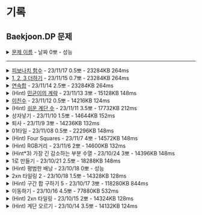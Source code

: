 # 기록
## Baekjoon.DP 문제

<details>
<summary><a href="">문제 이름</a> - 날짜 0뽀 - 성능</summary>
<div markdown="1">
<ul>
<li>- [문제 링크]() </li>
<li>- 공개한 1등 기록: </li>
<li>- 추정 시간 복잡도: </li>
<li>- 문제 핵심</li>
<li>- 해결 과정</li>
<li>- 다른 코드 감상 및 배울 점</li>
<li>- 궁금하다! 더 공부하고 싶다!</li>
<li>- 하고 싶은 말</li>
<li>- [노션 링크]() - 다른 코드 및 틀린 코드 확인</li>
</ul>
</div>
</details>

--------

<details>
<summary><a href="FibonacciFunction.java">피보나치 함수</a> - 23/11/17 0.5뽀 - 23284KB 264ms</summary>
<div markdown="1">
<ul>
<li><a href="https://www.acmicpc.net/problem/1003">문제 링크</a></li>
<li>공개한 1등 기록: 13976KB 116ms</li>
<li>문제 핵심<ul>
<li>재귀에서 특정 조건문에 걸리는 횟수 찾기</li>
</ul>
</li>
<li>해결 과정<ul>
<li>결국 이전에 사용한 수를 사용하기 때문에 2차원 배열 dp에 각 digit 저장</li>
</ul>
</li>
<li>다른 코드 감상 및 배울 점<ul>
<li>0, 1 수도 피보나치!</li>
<li>변수 세 개로 피보나치 구현</li>
</ul>
</li>
<li>궁금하다! 더 공부하고 싶다!<ul>
<li>피보나치 세계는 피보나치가 사는 건가..? </li>
</ul>
</li>
<li><a href="https://hannanana.notion.site/_1003-87159fac730e4f8ebde190f8deb20a4c?pvs=4">노션 링크</a> - 다른 코드 및 틀린 코드 확인</li>
</ul>
</div>
</details>

<details>
<summary><a href="OneTwoThreeMore.java">1, 2, 3 더하기</a> - 23/11/15 0.7뽀 - 23284KB 264ms</summary>
<div markdown="1">
<ul>
<li><a href="https://www.acmicpc.net/problem/9095">문제 링크</a></li>
<li>공개한 1등 기록: 14000KB 116ms</li>
<li>문제 핵심<ul>
<li>1, 2, 3 숫자를 이용하기에 N이 늘어나며 생기는 규칙을 발견할 수 있는가.</li>
</ul>
</li>
<li>해결 과정<ul>
<li>냅다 5까지 경우의 수 적으면서 이전 배열을 어떻게 이용할 수 있을까.</li>
<li>(i-1)번째 +1, (i-2)번째 +2, (i-3)번째 +3 진행 시 빠짐없이 1, 2, 3 이용한 모든 조합 완성<ul>
<li>이 경우, 3번째까지는 i-3 이용하기 어려워서 어느 순간이든 넣어주기 위해 N+2 크기의 배열 생성 (dp[0]은 0이 맞다고 판단)</li>
<li>1, 2, 3 더하기 3을 먼저 봤는데, 처음에 규칙이 잘 찾아지지 않았음.. → 깨끗한 새 종이에 이전 것에서 늘어나는 걸 1:1 매핑하면서 찾아냄!</li>
</ul>
</li>
</ul>
</li>
<li>다른 코드 감상 및 배울 점<ul>
<li>n과 같아질 때까지 dfs 진행</li>
<li>dfs지만, dp로 구한 것보다 빠를 수 있다..!</li>
<li>트리로 뻗어나가는 dfs 재귀로 풀어 보기, 이때 내가 원하는 대로 정확히 동작하는지 확인까지! </li>
</ul>
</li>
<li>궁금하다! 더 공부하고 싶다!<ul>
<li>dfs가 dp보다 빠르기도 한가?</li>
<li>경우의 수가 적으면 하드 코딩을 하는 게 더 나을 수도 있는 걸까?</li>
</ul>
</li>
<li>하고 싶은 말<ul>
<li>1,2,3 더하기 3 불과 얼마 전만 해도 풀지 못했는데! 역시 한눈에 보이는 종이에 풀어야 하는 건가? 아침에 지금 정신이 맑은가? 아주 뿌듯^_^! 진짜..0.5뽀모 만에 발견하고, 후다닥 짜서 해결.. 왕뿌듯…~!~!</li>
</ul>
</li>
<li><a href="https://hannanana.notion.site/1-2-3-_9095-a102a0a105dc4453a61b612213b57d9b?pvs=4">노션 링크</a> - 다른 코드 및 틀린 코드 확인</li>
</ul>
</div>
</details>



<details>
<summary><a href="ContinuousSum.java">연속합</a> - 23/11/14 2.5뽀 - 23284KB 264ms</summary>
<div markdown="1">
</div>
<ul>
<li>공개한 1등 기록: 14908KB 152ms</li>
<li>문제 핵심<ul>
<li>연속된 숫자의 가장 큰 합 구하기 -&gt; 입력 받으며 sum, max 바로 구하기 -&gt; sum을 초기화하는 적절한 지점 찾기 -&gt; sum &lt; 0인 경우 0으로 초기화</li>
</ul>
</li>
<li>어려웠던 부분 해결<ul>
<li>음수가 허용되기 때문에, max 초기값은 min_value로 설정해야 함.</li>
<li>배열 0부터 끝까지 쭉 돌면서 max 찾음. -&gt; 시간 초과</li>
<li>left, right ptr 이용<ul>
<li>right idx를 늘려가며 sum 구하고 max와 비교해 max 업데이트</li>
<li>이때 sum &lt; 0 되면 left=right+1, right=+2, sum = left</li>
</ul>
</li>
<li>풀다 보니 ptr 구현 X -&gt; 입력 받으면서 바로 cur 값을 sum에 더하며 0 미만, max 비교<ul>
<li>sum=cur 시 음수 이후 양수부터 더하기 불가</li>
<li>sum=0으로 초기화 후 max를 바로 비교해서 -1이 max으로 들어가지 않음.</li>
</ul>
</li>
</ul>
</li>
<li>순위 코드 분석 후 배운 점<ul>
<li>dp, sum&lt;0인 경우 그 다음에서 거르는 방식 → 이전 수까지의 합에 현재 숫자를 더한 값과 현재 숫자를 비교해 큰 값을 취하기</li>
<li>read를 받아 변수에 저장하며 동시에 파라미터로 활용하기</li>
<li>max 대신 sumList를 sort해서 마지막 idx 출력</li>
</ul>
</li>
<li>보충이 필요한 지식<ul>
<li>코드 로직은 크게 다르지 않은데, 시간과 메모리 차이는 어디서 나는 걸까? read를 직접 구현한 게 둘 다에 영향을 미치는 건가?</li>
<li>max 를 직접 구현하는 게 Math.max를 쓰는 것보다 나은 건가? 아니면 등호의 차이가 큰 건가?<ul>
<li>구현: return a &gt; b ? a : b; / max return a ≥ b ? a : b;</li>
</ul>
</li>
</ul>
</li>
<li>하고 싶은 말<ul>
<li>생각보다 금세 풀어서 왕뿌듯..!!!! 그동안 dp 풀며…. 그래도 쪼끔은 성장했나보다!!!!!! 짱이다…!!!!!!! 문제 풀이도 조금 생각하니 떠올릴 수 있었고, 조건도 조금 미숙했지만, 반례 찾으면서 어떤 게 문제인지 확인 후 고쳤다,,,~!~!~!~!</li>
<li>역시 다양한 상황을 가정할 수 있도록 좀 더 연마해 보기!</li>
</ul>
</li>
<li><a href="https://hannanana.notion.site/_1912-35d6e87e139647f2a53eb3c55f36492c?pvs=4">노션 링크</a></li>
</ul>
</details>

<details>
<summary>(Hint) <a href="MinkyunsRuse.java">민균이의 계략</a> - 23/11/13 3뽀 - 15128KB 148ms</summary>
<div markdown="1">
<ul>
<li>공개한 1등 기록: 14252KB 128ms</li>
<li>문제 핵심<ul>
<li>상자 넣기와 동일, LIS<ul>
<li>이전 숫자와 현재 숫자를 비교하고, 이전 digit dp의 최댓값에 +1 </li>
<li>이전에 조건문에서 최댓값 비교해 주는 방식 이용</li>
</ul>
</li>
</ul>
</li>
<li>어려웠던 부분 해결<ul>
<li>조건문 비교 후 업데이트하는 값이 dp[i]여야 dp[i]에 최댓값이 입력됨 -&gt; 조건문 안에서 dp[i]가 아닌 temp로 업데이트 후 모든 for문을 돈 후 temp를 넣어주면, 당연히 마지막 조건을 통과했던 그 temp가 들어가서 이전 최댓값 dp[j]로 업데이트되는 걸 보장하지 못함.</li>
<li>max에서 N 범위 설정</li>
</ul>
</li>
<li>순위 코드 분석 후 배운 점<ul>
<li>String[] temp = br.readLine().split(&quot; &quot;)로 입력 받기</li>
<li>high idx 반환하는 binSearch, ptr 구현해 구하기</li>
<li>for j=i 시작, 뒤랑 비교하며. dp[i] == dp[j], 뒤가 더 큰 경우, dp[j]++</li>
</ul>
</li>
<li>보충이 필요한 지식<ul>
<li>dp[i] == dp[j] 이 조건이 필요한 이유</li>
<li>Arrays.binarySearch(a, t)이 어떤 걸 반환하는지 확인하고, 이용해 보기</li>
<li><a href="https://shoark7.github.io/programming/algorithm/3-LIS-algorithms">LIS의 길이를 구하는 3가지 알고리즘</a> → 이진  탐색으로 푸는 법 공부하기!</li>
</ul>
</li>
<li>하고 싶은 말<ul>
<li>처음 dp의 최댓값이 아니었다는 걸 찾지 못해... 답 통과 후 지금 보니 오류가 보인다 허허...</li>
<li>… 이진탐색으로 푸는 것도 배우고, 이렇게 푸는 것도 좀 더 익힐 필요성은 있는 듯.</li>
<li>max도 그 안에서 효율적으로 구하는 걸 배우자.  </li>
</ul>
</li>
<li><a href="https://hannanana.notion.site/_11568-4ea7cfdd7d194ad29eff9e0ae96dabad?pvs=4">노션 링크</a></li>
</ul>
</div>
</details>



<details>
<summary><a href="PinaryNumber.java">이친수</a> - 23/11/12 0.5뽀 - 14216KB 124ms</summary>
<div markdown="1">
<ul>
<li>공개한 1등 기록: 14124KB 120ms</li>
<li>문제 핵심<ul>
<li>이전 digit에서 가능한 0, 1 개수에 따라 좌우됨<ul>
<li>0인 경우 1, 0 둘 다 사용 가능</li>
<li>1인 경우 이후엔 0만 올 수 있음.</li>
</ul>
</li>
</ul>
</li>
<li>어려웠던 부분 해결<ul>
<li>long 판별이 어렵다... 어떻게 long인 걸 딱 알지? -&gt; 우선 바로 90 찍어보고 범위 벗어난 것  확인 후 수정</li>
</ul>
</li>
<li>순위 코드 분석 후 배운 점<ul>
<li>피보나치….. 01타일과 동일한.. 문제...</li>
<li>D[i]=(D[i-1]-count)*2+count; </li>
<li>t, o. l 변수 세 개로 해결</li>
<li><a href="https://m.blog.naver.com/occidere/220788046159">피보나치 블로그 설명</a></li>
</ul>
</li>
<li>보충이 필요한 지식<ul>
<li>static 변수, 메서드를 사용하는 것과 main 내에서 하는 . 게차이가 나나?</li>
<li>call by value</li>
<li><a href="https://www.acmicpc.net/board/view/905">변수의 지역변수와 전역변수의 시간차이에 대해서..</a> - 캐시 힛 등</li>
</ul>
</li>
<li>하고 싶은 말<ul>
<li>바로 피보나치인 걸 인식하지 못해서 자료형이 어려웠지만, 그래도 바로 적절하게 출력해 보고 알아챌 정도로는 성장한 거 같아서 기쁘다^_^~!</li>
</ul>
</li>
<li><a href="https://hannanana.notion.site/_2193-d85de49c27c5487a852b65dae2eb3f9a?pvs=4">노션 링크</a></li>
</ul>
</div>
</details>

<details>
<summary>(Hint) <a href="TheEasyNumberOfStairs.java">쉬운 계단 수</a> - 23/11/11 3.5뽀 - 17732KB 212ms</summary>
<div markdown="1">
<ul>
<li>공개한 1등 기록: 14148KB 120ms</li>
<li>문제 핵심<ul>
<li>이전 수에서 가지치기를 어떻게 해서 현재 수로 넘어오는지 구하고, 전체 수 더해주기.</li>
</ul>
</li>
<li>어려웠던 부분 해결<ul>
<li>두 번째까지만 세어 보고, 0, 9인 경우에 대해 납작하게 (dp[i - 1] * 2 - 1) 이렇게만 생각함. -&gt; <a href="https://cotak.tistory.com/12">블로그 참고</a></li>
<li>arr 정답 배열에 담을 때 += 사용해 자료형 범위 넘어가며 틀림.</li>
<li>블로그에서 이전 수에서 현재 수로 넘어올 때 선 그은 걸 보고 관계를 이렇게 맺어서 해당 수를 모두 더하면 되는 구나! -&gt; 0~9까지 하드 코딩<ul>
<li>0에서 가지치기가 되는 건지 헷갈려서 한 번 더 틀리고, 맨 처음만 안 되는 걸 다시 확인함.</li>
</ul>
</li>
</ul>
</li>
<li>순위 코드 분석 후 배운 점<ul>
<li>for 내에서 if로 0,9 거르고, 마지막 dp만 sum 구해서 출력</li>
<li>Arrays.toString 사용해서 print하면 배열 내 요소 출력</li>
<li>0일때, 9일때를 나눠서 for문 내 if 두 개로 각 j-1, j+1인 경우를 한 번에 처리 가능</li>
<li>for(j = 0; j++ &lt; 10;) 사용</li>
<li>N+2하는 것처럼 앞 뒤에 공간 주고, 처음부터 끝까지 같은 점화식 사용</li>
<li>dp 전체 배열 X, 이전과 이후 저장하는 배열만 생성해 사용</li>
</ul>
</li>
<li>보충이 필요한 지식<ul>
<li>mod 계산에 대해 추후 공부해 보기</li>
<li>int, long 최대 허용치 외우기…</li>
<li>topdwon, bottomup 구현</li>
<li>dp 내의 배열 숫자가 커질수록 내가 생각한 양상이 아니었음… 잘 생각해 보기.</li>
</ul>
</li>
<li>하고 싶은 말<ul>
<li>11/4에 못 풀고, 오늘 도전, 힌트를 보고 풀어냈다.</li>
<li>좀 이해 못한 것도 있지만, 그래도 오랜만에 다른 사람 코드에서 재밌는 부분을 찾았다 ㅎㅅㅎ~!</li>
<li>블로그 글처럼.. 생각하는 게 dp 핵심같은 기분!</li>
</ul>
</li>
<li><a href="https://hannanana.notion.site/_10844-c3b16416d8b245c095040120c0dad41b?pvs=4">노션 링크</a></li>
</ul>
</div>
</details>

<details>
<summary>상자넣기 - 23/11/10 1.5뽀 - 14644KB 152ms</summary>
<div markdown="1">
<ul>
<li>공개한 1등 기록: 14256KB 124ms</li>
<li>문제 핵심<ul>
<li>현재 순서보다 앞선 순서에서 작은 수를 찾고, 그 수에 저장된 (그 수보다 작은 수의 개수의 최댓값)이 가장 큰 수 +1</li>
</ul>
</li>
<li>어려웠던 부분 해결<ul>
<li>dp에 넣을 (가장 큰 dp 값 가진) 작은 수를 찾기 -&gt;  0~i까지 for를 돌리며 이전 값과 비교</li>
</ul>
</li>
<li>순위 코드 분석 후 배운 점<ul>
<li>이진 탐색 사용해 dp 배열에서 유의미한 가장 긴 부분 수열 길이 구하기</li>
<li>D[j]&gt;=D[i] &amp;&amp; S[i]&gt;S[j] 로 하면 이전 dp[j]에서 가장 큰 값에 +1하게 됨.</li>
</ul>
</li>
<li>보충이 필요한 지식<ul>
<li>LIS, <a href="https://bedamino.tistory.com/26">블로그 이진 탐색 사용 설명</a><ul>
<li>이진 탐색에서 어떤 걸 구하고자 하는 건지 확인<ul>
<li>low는 next와 같거나 가장 가까운 작은 수? high는 ?</li>
</ul>
</li>
</ul>
</li>
</ul>
</li>
<li>~칭찬~<ul>
<li>그래도.. ㅎㅅㅎ 가장 긴 감소하는 수열…. 열심히 떠올려서 풀었다 뿌듯.</li>
</ul>
</li>
</ul>
</div>
</details>


<details>
<summary>퇴사 - 23/11/9 3뽀 - 14236KB 132ms</summary>
<div markdown="1">
<ul>
<li>공개한 1등 기록: 14184KB 120ms</li>
<li>문제 핵심<ul>
<li>시간을 idx로 후에 완료될 일 값과 비교하기</li>
</ul>
</li>
<li>어려웠던 부분 해결<ul>
<li>dp[i][j]: <ul>
<li>i: 시간의 흐름, </li>
<li>j: 수락한 일을 해당 일까지 완료했을 때의 받을 돈 <ul>
<li>1&lt;=j&lt;=5: 일을 수행 완료하기까지의 일수, </li>
<li>j=0: 해당일까지 받을 돈의 최댓값</li>
</ul>
</li>
</ul>
</li>
<li>입력: 각 1~5일차 뒤의 dp 배열의 해당하는 j번째에 저장</li>
<li>dp[i][0]: n일 전의 0번째 + i(당일)의 n번째 중 (총 5일 비교) 가장 금액이 큰 값을 i(당일) 0에 저장</li>
<li>idx error -&gt; -5까지 있어서 배열 크기 +5</li>
</ul>
</li>
<li>순위 코드 분석 후 배운 점<ul>
<li>... 거의 이해를 못함 .....</li>
</ul>
</li>
<li>보충이 필요한 지식<ul>
<li>Max 값을 여러 개 비교할 수 있는 방법</li>
</ul>
</li>
<li>하고 싶은 말<ul>
<li>와.. 큰일났다.. 진짜로 모르겠다........ 뭐지..? 다들 점화식을 어떻게 다 저렇게 세운 거지?</li>
</ul>
</li>
</ul>
</div>
</details>


<details>
<summary>01타일 - 23/11/08 0.5뽀 - 22296KB 148ms</summary>
<div markdown="1">
<ul>
<li>공개한 1등 기록: 14196KB 128ms</li>
<li>문제 핵심<ul>
<li>피보나치 수열</li>
</ul>
</li>
<li>어려웠던 부분 해결<ul>
<li>for 문의 종료 조건 수 +1로 배열 크기 설정해야 idx error X</li>
</ul>
</li>
<li>순위 코드 분석 후 배운 점<ul>
<li>저장하지 않고, a, b, result 변수만 업데이트, 1,2인 경우 따로 처리 필요.</li>
</ul>
</li>
<li>보충이 필요한 지식<ul>
<li>이게 어떻게 가능하지?<ul>
<li>짝수: dpn = (n / 2) <em> ((n / 2) + 2 </em> (n / 2 - 1)) % MOD; </li>
<li>홀수: dpn = (((n + 1) / 2) <em> ((n + 1) / 2) % MOD + ((n - 1) / 2) </em> ((n - 1) / 2) % MOD) % MOD; </li>
</ul>
</li>
</ul>
</li>
<li>하고 싶은 말<ul>
<li>풀었던 문제랑 비슷한 유형 나오니까 슥삭..! 이래서….. 문제를 많이 풀어보는구나! 요즘 의기소침했는데, 뭔가….. 좀 자신감이 생기는 기분? ㅋㅋㅋ</li>
</ul>
</li>
</ul>
</div>
</details>


<details>
<summary>(Hint) Four Squares - 23/11/7 4뽀 - 14572KB 148ms</summary>
<div markdown="1">
<ul>
<li>공개한 1등 기록: 14272KB 132ms</li>
<li>문제 핵심<ul>
<li>제곱수인 경우 dp[i - j * j]이 dp[0]으로 출력돼 dp[i]=1이 됨.</li>
<li>j가 1부터 j*j&lt;=i(i와 같아지는 제곱수)까지 돎 =&gt; 이전 수까지 dp에 저장되어 있어서 저장된 배열로 이용 가능 <ul>
<li>0부터 j * j &lt; i까지로 하면 j=0일 때 dp[i]에 저장된 수가 0이라 계속 0만 출력됨.</li>
</ul>
</li>
<li>나머지수(=해당 수 - 제곱수)를 구하는 최소 수는 이미 dp에 있어서 어떤 제곱수를 뺀 나머지 수를 이용하는 게 더 최소를 보장하는지를 j for문에서 비교</li>
</ul>
</li>
<li>어려웠던 부분 해결<ul>
<li>dp 이해 -&gt; print로 확인</li>
</ul>
</li>
<li>순위 코드 분석 후 배운 점<ul>
<li>재귀로 dp 풀기</li>
<li>각 for에서 1,2,3,4 return</li>
</ul>
</li>
<li>보충이 필요한 지식<ul>
<li>예시에서 만족하는 제곱수를 뽑은 것처럼 만족하는 제곱수를 전부 출력하려면 어떤 조건을 추가하면 가능하지?</li>
</ul>
</li>
<li>하고 싶은 말<ul>
<li>dp를 더 열심히 풀자..!</li>
</ul>
</li>
</ul>
</div>
</details>

<details>
<summary>(Hint) RGB거리 - 23/11/6 2뽀 - 14600KB 132ms</summary>
<div markdown="1">
<ul>
<li>공개한 1등 기록: 14140KB 120ms</li>
<li>문제 핵심<ul>
<li>이전 조건에 따른 최솟값 구하기</li>
<li>각 r,g,b 각각에서 시작해 겹치지 않게 min으로 dp 진행</li>
</ul>
</li>
<li>어려웠던 부분 해결<ul>
<li>백트래킹으로 시도했으나 풀리지 않아 dp 힌트 및 코드 확인..</li>
</ul>
</li>
<li>순위 코드 분석 후 배운 점<ul>
<li>입력 받을 때부터 dp 가능!</li>
<li>red, green, blue 상수로 이용</li>
<li>나머지 이용해 행 별로 메모이 제이션 이용 / 두 행으로 비교</li>
<li>stream으로 min 출력</li>
</ul>
</li>
<li>보충이 필요한 지식<ul>
<li>dp 공부</li>
<li>메모이제이션 적절하게 활용하는 법</li>
<li>백트래킹으로 푼다면?</li>
</ul>
</li>
<li>하고 싶은 말<ul>
<li>...... dp를 더 공부하자.</li>
</ul>
</li>
</ul>
</div>
</details>


<details>
<summary>(Hint*3) 가장 긴 감소하는 부분 수열 - 23/10/24 3뽀 - 14396KB 148ms </summary>
<div markdown="1">
<ul>
<li>공개한 1등 기록: 14108KB 124ms</li>
<li>문제 핵심<ul>
<li><a href="https://velog.io/@kmh9250/%EB%B0%B1%EC%A4%8011722-%EA%B0%80%EC%9E%A5-%EA%B8%B4-%EA%B0%90%EC%86%8C%ED%95%98%EB%8A%94-%EB%B6%80%EB%B6%84-%EC%88%98%EC%97%B4">블로그 참고</a></li>
<li>if 세 번째 수인 경우 앞선 두 번째까지의 수 중 큰 수가 존재하고, 해당 digit의 dp+1이 현재 digit의 현재 dp보다 크면 then<ul>
<li>현재 digit의 현재 dp에 해당 digit dp +1<pre><code>dp<span class="hljs-string">[i]</span> = dp<span class="hljs-string">[j]</span> + <span class="hljs-number">1</span>;
</code></pre></li>
</ul>
</li>
<li>i번째마다 현재 개수와 dp[i]의 개수 중 더 큰 값 구해서 cnt 저장</li>
</ul>
</li>
<li><p>어려웠던 부분 해결</p>
<ul>
<li>유니크한 수 구해서 수열로 만들기 set 사용 -&gt; 예제에서 dp 1 1 2 2 2 3 출력까지 도출</li>
<li>조건식 어려워서 hint 확인 -&gt; 이전 수 전체와의 비교, 그 중 저장된 dp 값이 높은 수+1</li>
</ul>
</li>
<li><p>순위 코드 분석 후 배운 점</p>
<ul>
<li>이분 탐색으로도.. 풀 수 있다...</li>
</ul>
</li>
<li><p>보충이 필요한 지식</p>
<ul>
<li>이분 탐색으로 푸는 법..!</li>
</ul>
</li>
<li><p>~칭찬~</p>
<ul>
<li>음.. 열심히 배웠다!</li>
</ul>
</li>
</ul>

</div>
</details>

<details>
<summary>1로 만들기 - 23/10/21 2.5뽀 - 18288KB 148ms</summary>
<div markdown="1">
<ul>
<li><p>공개한 1등 기록: 14292KB 120ms</p>
<ul>
<li>내 기록: Scanner 사용 시 21676KB 232ms, BufferedReader 사용 시 18288KB 148ms</li>
</ul>
</li>
<li><p>문제 핵심</p>
<ul>
<li>memoization을 이용해 dp[N]을 구하는 것이 핵심!</li>
<li>dp[i] = (i-1)번째, (i/3)번째, (i/2)번째 중 min으로 구하는 것이 핵심<ul>
<li>비교 시 i%6, i%3, i%2가 0에 해당 하는 경우에 min 비교</li>
</ul>
</li>
<li>도달하는 방법이 3가지만 있다고 알려준.. 친절한 문제였음..!</li>
</ul>
</li>
<li><p>어려웠던 부분 해결</p>
<ul>
<li>무작정 3, 2로 나눠지는 경우에 대해서만 나누려고 함.<ul>
<li>마지막에 1을 만들기 위해 점화식을 세움. -&gt; 이게 오답 원인.</li>
</ul>
</li>
<li>1~N까지 순차적으로 각 값의 min을 구하고 이용하는 방식으로 변경 -&gt; 해결</li>
</ul>
</li>
<li><p>순위 코드 분석 후 배운 점</p>
<ul>
<li>재귀 이용! 그냥 N/2, N/3 숫자 비교하는데 각각 횟수를 N%2, N%3을 더해도 가능</li>
</ul>
</li>
<li><p>보충이 필요한 지식</p>
<ul>
<li>각각 횟수를 N%2, N%3을 더해서 비교하는 게 min을 왜 보장하지..? </li>
<li>로직이 같은데, 시간 차이 이유? 재귀가 더 빠른가? 어떤 차이지?</li>
</ul>
</li>
<li><p>~칭찬~</p>
<ul>
<li>생각보다 오래 걸리고, 시간 제한 마감에 떠올라서 시간을 더 쓰긴 했지만 그래도 dp를 잘 떠올린 것 같다! 다음에는 카테고리 보지 않고도 잘 풀어낼 수 있으면 좋겠다!</li>
</ul>
</li>
</ul>

</div>
</details>


<details>
<summary>(Hint) 평범한 배낭 - 23/10/18 0뽀 - 성능</summary>
<div markdown="1">
<ul>
<li>공개한 1등 기록: </li>
<li>추정 시간 복잡도: </li>
<li>문제 핵심</li>
<ul>
    <li></li>    
    <li></li>  
</ul>
<li>어려웠던 부분 해결</li>
<ul>
    <li></li>
    <ul>
        <li></li>
    </ul>
    <li></li>
    <ul>
        <li></li>
    </ul>
</ul>
<li>순위 코드 분석 후 배운 점</li>
<ul>
    <li></li>
    <li></li>
    <li></li>
</ul>
<li>보충이 필요한 지식</li>
<ul>
    <li></li>
    <li></li>
</ul>
<li>~칭찬~</li>
<ul>
<li></li>
<ul><li></li></ul>
</ul>
</ul>
</div>
</details>


<details>
<summary>2xn 타일링 2 - 23/10/18 1.5뽀 - 14328KB 128ms</summary>
<div markdown="1">
<ul>
<li>공개한 1등 기록: 14180KB 124ms</li>
<li>문제 핵심<ul>
<li>i-2, i-1에서 중복되는 부분 셈하기<ol>
<li>(i-2) 모음에 각각 ||, =, ㅁ을 더해 주면 2*i을 채울 수 있고, (i-2)모음 *3 개.</li>
<li>(i-1) 모음에 |을 더해 주면 이 또한 2*i을 채울 수 있음. (i-1) 모음 - (i-2) 모음 개.<ul>
<li>(i-2) 모음을 기본으로 하고, 여기에 없는 걸 (i-1)에서 더해줌.</li>
<li>기본으로 삼은 게 (i-2)이고, (i-1) 모음의 앞 부분이 (2*i-2) 모양과 같은 걸 제외해야 하기 때문.</li>
</ul>
</li>
</ol>
</li>
</ul>
</li>
<li>어려웠던 부분 해결<ul>
<li>정해진 마지막을 기준으로 그 전 단계 경우의 수 고민하기</li>
</ul>
</li>
<li>순위 코드 분석 후 배운 점<ul>
<li>(입력은 1부터라고 명시되어 있지만) 0인 경우도 1로 초기화해 점화식 2부터 진행</li>
<li>br.readline() 한 글자면 그대로 사용해도 됨.</li>
</ul>
</li>
<li>보충이 필요한 지식<ul>
<li>문제에서 10007 수로  설정한 이유?</li>
</ul>
</li>
<li>~칭찬~<ul>
<li>지난 번에 배운 대로 생각해서 해냈다! 비교적 불필요한 코드는 넣지 않은 것 같다!</li>
</ul>
</li>
</ul>
</div>
</details>


<details>
<summary>(Hint) 구간 합 구하기 5 - 23/10/17 3뽀 - 118280KB 844ms</summary>
<div markdown="1">
<ul>
<li>공개한 1등 기록: 26792KB 312ms</li>
<li><p>문제 핵심</p>
<ul>
<li><p>(1,1)부터 해당 위치까지의 구간합을 각 배열에 구하고, 요구하는 구간만의 합을 도출하기</p>
<pre><code>//(1,1)부터 해당 위치까지의 합
sumArr[<span class="hljs-string">i</span>][<span class="hljs-symbol">j - 1</span>] + sumArr[<span class="hljs-string">i - 1</span>][<span class="hljs-symbol">j</span>] - sumArr[<span class="hljs-string">i - 1</span>][<span class="hljs-symbol">j - 1</span>] + Integer.parseInt(st.nextToken());

//최종 구간 합
int prefixSum = sumArr[<span class="hljs-string">x2</span>][<span class="hljs-symbol">y2</span>] - sumArr[<span class="hljs-string">x2</span>][<span class="hljs-symbol">y1-1</span>] - sumArr[<span class="hljs-string">x1-1</span>][<span class="hljs-symbol">y2</span>] + sumArr[<span class="hljs-string">x1-1</span>][<span class="hljs-symbol">y1-1</span>];
</code></pre></li>
<li>꼭 그림 확인하고, 부분 -&gt; 전체인 부분 고려하기!</li>
<li>어디서 어떻게 점화식을 도출할 건지 고민</li>
</ul>
</li>
<li>어려웠던 부분 해결<ul>
<li>시간 초과<ul>
<li>시간 초과날 걸 알았지만, 떠오르지 않아 for 진행 -&gt; 역시나 시간 초과라 힌트 확인 후  각 합을 구해 배열에 넣기 성공</li>
</ul>
</li>
<li>구간 합 구하기 오류<ul>
<li>그림으로 확인 안 하고, (x2, y2) - (x1-1, y1-1) 진행해 틀림 -&gt; 다른 힌트 그림 보고 구획 나눠 답 도출</li>
</ul>
</li>
</ul>
</li>
<li>순위 코드 분석 후 배운 점<ul>
<li>x1, y1 받을 때 로직에서 사용하는 값은 실질적으로 -1이라 처음부터 그렇게 저장</li>
<li>상위권 대부분 read() 구현해 사용.</li>
</ul>
</li>
<li>보충이 필요한 지식<ul>
<li>read() 등 구현 및 메서드 분리</li>
</ul>
</li>
<li>~칭찬~<ul>
<li>시간 초과 날 걸 알았지만, 답이라도 구해 보자는 마음으로! 다음에는 지금 배운 걸 열심히 기억하고 적용하기!</li>
<li>어제 합을 생각했던 만큼 조금 더 시간을 들였어도 좋았겠지만, 시간 내에 풀지 못한 건 맞으니까. 빠르게 잘 결정했다! </li>
</ul>
</li>
</ul>
</div>
</details>


<details>
<summary>이동하기 - 23/10/16 4.5뽀 - 77880KB 532ms</summary>
<div markdown="1">
<ul>
<li>공개한 1등 기록: 23036KB 204ms</li>
<li>문제 핵심<ul>
<li>대각선은 생각할 필요 없음.<ul>
<li>대각선으로 한 번 오는 것보다 오른쪽/아래쪽을 한 번 거쳐 오는 게 사탕을 더 많이 담을 수 있음.</li>
</ul>
</li>
<li>idx 고려</li>
</ul>
</li>
<li>어려웠던 부분 해결<ul>
<li>처음 발상 -&gt; 불확실해 단념<ul>
<li>최대 합을 구하는 거라 대각선은 의미 X</li>
<li>이동 수: N+M-2</li>
<li>dp[이동 수] = 갈 수 있는 지역의 합</li>
<li>이동 시마다 머물렀던 셀 제외 행/열의 합을 빼 주기.</li>
</ul>
</li>
<li>정답 발상<ul>
<li>위쪽/왼쪽 중 더 많은 사탕을 가진 쪽의 경로를 택하고 현재 사탕 합치기<pre><code>dpRes[<span class="hljs-string">i</span>][<span class="hljs-symbol">j</span>] = Math.max(dpRes[<span class="hljs-string">i - 1</span>][<span class="hljs-symbol">j</span>], dpRes[<span class="hljs-string">i</span>][<span class="hljs-symbol">j - 1</span>]) + candy[<span class="hljs-string">i</span>][<span class="hljs-symbol">j</span>];
</code></pre></li>
</ul>
</li>
<li>구현 시 고친 점<ul>
<li>r=1, c=1인 경우를 각각 구하고, r=2, c=2인 경우를 따로 구하면 예시 코드나 반례는 돌아가는데, 백준 1%에서 틀렸다고 나옴.</li>
<li>여기서 힌트 확인, 따로 구하지 않고, idx를 1로 설정해서 그냥 1부터 N까지 점화식 구하니 정답. </li>
<li>동기님이 알아챈 사실: dpRes 배열 이름을 candy라고 잘못 적어서 오류였음...!.. 고치고 돌리니 첫 코드도 맞았음. -&gt; ... 답이 다 나와도 내가 의도한 대로 동작하는지 확인 위해 디버깅 한번 돌려 보기..! 컴파일러가 잡지 못하는 인간오류를... 발견해야 한다...</li>
</ul>
</li>
</ul>
</li>
<li>순위 코드 분석 후 배운 점<ul>
<li>r, c 1일 때는 그냥 for 한 개로 합쳐도 무방, 필요한 조건인지 꼭 생각해 보기.</li>
<li>입력 받으면서 동시에 dp 구하는 것도 가능</li>
</ul>
</li>
<li>보충이 필요한 지식<ul>
<li>BFS가 아닌 DP인 이유? 어떤 상황에서 어떤 알고리즘이 더 적절할지 선택하는 법</li>
<li>점화식의 기준을 잘 파악하기</li>
</ul>
</li>
<li>~칭찬~<ul>
<li>점화식 발상을 해낸 것이 장하다! 비록... 배열명을 틀려서 힌트를 봤지만, dp에 한 걸음 더 다가간 기분~.~</li>
</ul>
</li>
</div>
</details>


<details>
<summary>(Hint) 2xn 타일링 - 23/10/15 2뽀 - 14324KB 128ms </summary>
<div markdown="1">
<ul>
<li>공개한 1등 기록: 14204KB 124ms</li>
<li>문제 핵심</li>
<ul>
    <li>마지막 수 기준으로 그 직전 경우의 수를 구하고, 점화식으로 표현하기! - 경우의 수 조건을 잘 나누는 게 핵심!</li>    
    <li>혹은 일정한 규칙으로 조합 구해서 각 수를 구하면 피보나치 수열 등장!</li>
    <ul>
        <li>짝수, 홀수 규칙</li>
        <ul>
            <li>홀수(2n-1): n개 더하기 - C(2n-1,0)+C(2n-1-1,1)+...+C(2n-1-n+1,n-1)</li>
            <li>짝수(2n): (2n-n+1==n될 때까지) n+1개 더하기 - C(2n,0)+C(2n-1,1)+...+C(2n-n+1,n)</li>
            <details>
            <summary>1~9까지 계산</summary>
            <div markdown="1">
            1: 1           = 1 <br>
            2: 1+1         = 2 <br>
            3: 1+2         = 3 <br>
            4: 1+3+1       = 5 <br>    
            5: 1+4+3       = 8 <br>
            6: 1+5+6+1     = 13 <br>
            7: 1+6+10+4    = 21 <br>
            8: 1+7+15+10+1 = 34 <br>
            9: 1+8+21+20+5 = 55
            </div>
            </details>
        </ul>
    </ul>   
    <li>각 수열에 나머지 연산을 해도 결과는 같음!</li>
    <ul>
        <li>수 = (10007*몫+나머지)로 표현한다면 (수+수+수+…+수)%10007에서 나머지%10007만 따로 빼서 계산이 가능</li>
        <li>즉, 전체 수에 나머지 연산을 하는 건 각 수의 나머지 연산을 더한 것과 같음.</li>
    </ul>
</ul>
<li>어려웠던 부분 해결, 배운점</li>
<ul>
    <li>피보나치 수열 구했는데, 틀렸습니다! -> N이 일정 숫자 이상이면 출력값 범위를 넘어감.</li>
    <ul>
        <li>이전에는 출력 시에만 %10007했는데, 각 수열에 %10007 진행, 이 과정에서 이렇게 해도 되는지 힌트 봄.</li>
        <li>항상 범위 고민하기~!</li>
    </ul>
</ul>
<li>순위 코드 분석 후 배운 점</li>
<ul>
    <li>1,2인 경우 적절한 조건으로 코드 반복 X</li>
    <ul>
        <li>dp[1]=1 이후 if(n≥2)로 dp[2] 저장</li>
        <li>N+2개로 초기화해서 1,2를 아예 더하고 시작</li>
    </ul>
    <li>0,1 등 연산할 필요 없는 특정 조건이면 그냥 바로 print하고 return!</li>
</ul>
<li>보충이 필요한 지식</li>
<ul>
    <li>조합을 이런 조건 하에 모두 더하는 게 원래 피보나치를 유도하는 공식 같은 건지? 어떻게 이게 피보나치가 나오는 건지? 아니면 조합을 구하는 자체에도 점화식을 유도할 수 있는지?</li>
    <ul>
        <li>결국 마지막은 기준으로 생각하고, 마지막에 도달하는 직전 경우의 수를 나누고, 그걸 점화식으로 표현하는 게 핵심.</li>
        <li>

[정석 - 참고한 블로그](https://kosaf04pyh.tistory.com/222)</li>
    </ul>    
</ul>
<li>~칭찬~</li>
<ul>
<li>차근차근 하나씩 계산해서 조합까지 규칙 발견하고, 어떻게 해야 하지 고민하다 혹시나 다 더했는데, 피보나치가..!!! 진짜 기뻤고, 끝까지 계산해서 규칙을 발견해야 하는구나.. .생각했다!!! 크~! -> 블로그를 보니 내가 구한 건 맞기야 하겠지만 우연이었겠구나 생각했다 하하. </li>
<li>나머지 연산.. 저렇게 해도 되는지 아리까리해서 간단히 검증도 해서 이해하고! 짱짱!!!</li>
</ul>
</div>
</details>

<details>
<summary>(Hint) 계단 오르기 - 23/10/14 3.5뽀 - 14132KB 124ms
</summary>
<div markdown="1">
<ul>
<li>공개한 1등 기록: 13992KB 116ms</li>
<li>문제 핵심</li>
<ul>
    <li>점화식!!!!!</li>    
    <li>마지막 확정된 계단을 기준으로 경우의 수를 찾아내기</li>
    <ol>
    <li>dp[i]=dp[i-3]+stairs[i-1]+stairs[i]
    </li>
    <li>dp[i]=dp[i-2])+stairs[i]
    </li>
    </ol>
</ul>
<li>어려웠던 부분 해결</li>
<ul>
    <li>초반에 생각한 방식 -> 생각 후 검증 어려워 바로 힌트 확인</li>
    <ul>
        <li>가장 수가 커야 하니 많이 가는 게 좋다는 걸 전제</li>
        <li>3개 중 OUT이 없으면 3개 중 1개는 무조건 건너뛰고, 그 직전에 OUT이었으니 2,3번째 숫자 중 작은 숫자 OUT</li>
        <li>OUT이 있다면 다음 3개로 넘어감.</li>
    </ul>
    <li>idx 오류</li>
    <ul>
        <li>점화식 처리 중 dp 배열과 stairs 배열의 idx 1,2 예외 처리 오류 -> 디버깅으로 확인 후 수정</li>
        <li>점화식이 i-3까지 있어서 1부터 시작해야 1,2만 예외 처리로 가능.</li>
    </ul>
</ul>
<li>순위 코드 분석 후 배운 점</li>
<ul>
    <li>점화식이라서인지 입력을 받으면서 바로 dp를 돌려 dp 저장 및 최종 출력 가능</li>
</ul>
<li>보충이 필요한 지식</li>
<ul>
    <li>점화식의 기준, 검증 시 확인해야 할 부분</li>
    <li>idx를 0부터 설정할 때의 점화식 조건은?</li>
    <li>확인한 순위권, 숏코딩은 전부 점화식 같음 -> 점화식 떠올리기 연습만이 살 길.</li>
</ul>
<li>~칭찬~</li>
<ul>
    <li>고민을 한 시간 정도 하고, 떠오른 생각을 검증할 수 없을 것 같아 과감하게! 정답을 확인한 것</li>
    <ul><li>처음 접해 보는 문제라 생각해 본 후 정답 input을 넣고 output을 내는 게 더 효율적</li>
    <li> 와중에 힌트만 얻으려고 파이썬 코드를 봤지만, 정말 잘 읽혀서 의미는 없었다...
    </li>
</ul>
</ul>
</ul>
</div>
</details>
